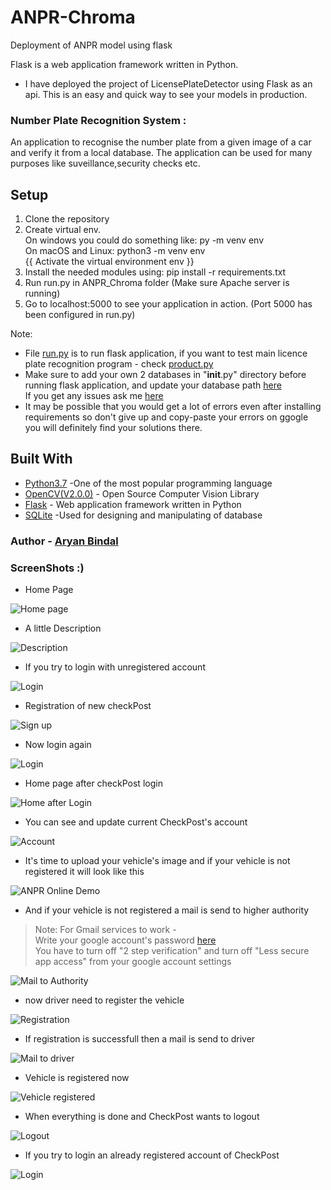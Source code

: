 # ANPR-Chroma
 Deployment of ANPR model using flask 

Flask is a web application framework written in Python.         
* I have deployed the project of LicensePlateDetector using Flask as an api. This is an easy and quick way to see your models in production.

### Number Plate Recognition System :

An application to recognise the number plate from a given image of a car and verify it from a local database. The application can be used for many purposes like suveillance,security checks etc. 

## Setup

1. Clone the repository
2. Create virtual env.             
   On windows you could do something like: py -m venv env            
   On macOS and Linux: python3 -m venv env           
   {{ Activate the virtual environment env }}
3. Install the needed modules using: pip install -r requirements.txt
4. Run run.py in ANPR_Chroma folder (Make sure Apache server is running)
5. Go to localhost:5000 to see your application in action. (Port 5000 has been configured in run.py)

Note: 
* File [run.py](ANPR_Chroma/run.py) is to run flask application, if you want to test main licence plate recognition program - check [product.py](ANPR_Chroma/flaskblog/product.py)
* Make sure to add your own 2 databases in "__init__.py" directory before running flask application, and update your database path [here](https://github.com/aryaniiit002/ANPR-Chroma/blob/fd89a6f62013caf711c62457cef2f7c8d60ae485/ANPR_Chroma/flaskblog/__init__.py#L14)           
  If you get any issues ask me [here](https://github.com/aryaniiit002/ANPR-Chroma/issues)             
* It may be possible that you would get a lot of errors even after installing requirements so don't give up and copy-paste your errors on ggogle you will definitely find your solutions there.

## Built With

* [Python3.7](https://www.python.org/) -One of the most popular programming language
* [OpenCV(V2.0.0)](https://opencv.org/) - Open Source Computer Vision Library
* [Flask](https://flask.palletsprojects.com/en/1.1.x/) - Web application framework written in Python
* [SQLite](https://www.sqlite.org/index.html) -Used for designing and manipulating of database

### Author -  [Aryan Bindal](https://github.com/aryaniiit002)          

### ScreenShots :)           

* Home Page             

![Home page](https://github.com/aryaniiit002/ANPR-Chroma/blob/main/ScreenShots/home.png)

* A little Description

![Description](https://github.com/aryaniiit002/ANPR-Chroma/blob/main/ScreenShots/description.png)

* If you try to login with unregistered account

![Login](https://github.com/aryaniiit002/ANPR-Chroma/blob/main/ScreenShots/login%20Unsuccesful.png)

* Registration of new checkPost  

![Sign up](https://github.com/aryaniiit002/ANPR-Chroma/blob/main/ScreenShots/New%20Login.png)

* Now login again

![Login](https://github.com/aryaniiit002/ANPR-Chroma/blob/main/ScreenShots/re-login.png)

* Home page after checkPost login

![Home after Login](https://github.com/aryaniiit002/ANPR-Chroma/blob/main/ScreenShots/home%20after%20login.png)

* You can see and update current CheckPost's account

![Account](https://github.com/aryaniiit002/ANPR-Chroma/blob/main/ScreenShots/Login%20account.png)

* It's time to upload your vehicle's image and if your vehicle is not registered it will look like this

![ANPR Online Demo](https://github.com/aryaniiit002/ANPR-Chroma/blob/main/ScreenShots/upload%20img.png)

* And if your vehicle is not registered a mail is send to higher authority                    
> Note: For Gmail services to work -               
> Write your google account's password [here](https://github.com/aryaniiit002/ANPR-Chroma/blob/fd89a6f62013caf711c62457cef2f7c8d60ae485/ANPR_Chroma/flaskblog/__init__.py#L22)      
> You have to turn off "2 step verification" and turn off "Less secure app access" from your google account settings

![Mail to Authority](https://github.com/aryaniiit002/ANPR-Chroma/blob/main/ScreenShots/not%20registered%20mail.png)

* now driver need to register the vehicle

![Registration](https://github.com/aryaniiit002/ANPR-Chroma/blob/main/ScreenShots/registration%20of%20vehicle.png)

* If registration is successfull then a mail is send to driver

![Mail to driver](https://github.com/aryaniiit002/ANPR-Chroma/blob/main/ScreenShots/mail%20to%20driver.png)

* Vehicle is registered now

![Vehicle registered](https://github.com/aryaniiit002/ANPR-Chroma/blob/main/ScreenShots/registered.png)

* When everything is done and CheckPost wants to logout

![Logout](https://github.com/aryaniiit002/ANPR-Chroma/blob/main/ScreenShots/logout.png)

* If you try to login an already registered account of CheckPost

![Login](https://github.com/aryaniiit002/ANPR-Chroma/blob/main/ScreenShots/already%20registered.png)
